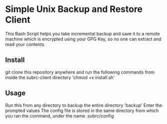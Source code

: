 # Simple Unix Backup and Restore Client
This Bash Script helps you take incremental backup and save it to a remote machine which is encrypted using your GPG Key, so no one can extract and read your contents.

## Install
git clone this repository anywhere and run the following commands from inside the subrc-client directory
'chmod +x install.sh'

## Usage
Run this from any directory to backup the entire directory
'backup'
Enter the prompted values
The config file is stored in the same directory from which you ran the command, under the name .subrc/config
